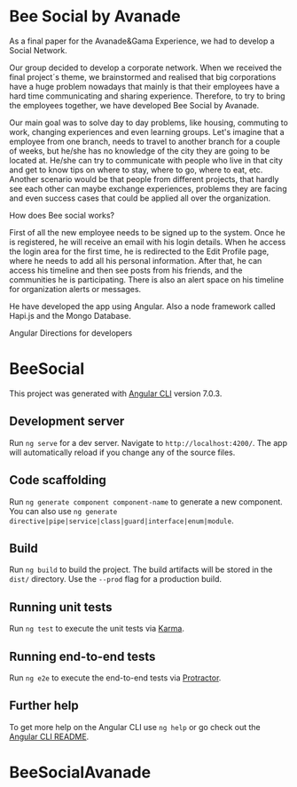 # Bee Social by Avanade
As a  final paper for the Avanade&Gama Experience, we had to develop a Social Network.

Our group decided to develop a corporate network.
When we received the final project´s theme, we brainstormed and realised that big corporations have a huge problem nowadays that mainly is that their employees have a hard time communicating and sharing experience.
Therefore, to try to bring the employees together, we have developed Bee Social by Avanade.

Our main goal was to solve day to day problems, like housing, commuting to work, changing experiences and even learning groups.
Let's imagine that a employee from one branch, needs to travel to another branch for a couple of weeks, but he/she has no knowledge of the city they are going to be located at. He/she can try to communicate with people who live in that city and get to know tips on where to stay, where to go, where to eat, etc.
Another scenario would be that people from different projects, that hardly see each other can maybe exchange experiences, problems they are facing and even success cases that could be applied all over the organization.

How does Bee social works?

First of all the new employee needs to be signed up to the system. Once he is registered, he will receive an email with his login details.
When he access the login area for the first time, he is redirected to the Edit Profile page, where he needs to add all his personal information.
After that, he can access his timeline and then see posts from his friends, and the communities he is participating.
There is also an alert space on his timeline for organization alerts or messages.

He have developed the app using Angular.
Also a node framework called Hapi.js and the Mongo Database.


Angular Directions for developers

# BeeSocial

This project was generated with [Angular CLI](https://github.com/angular/angular-cli) version 7.0.3.

## Development server

Run `ng serve` for a dev server. Navigate to `http://localhost:4200/`. The app will automatically reload if you change any of the source files.

## Code scaffolding

Run `ng generate component component-name` to generate a new component. You can also use `ng generate directive|pipe|service|class|guard|interface|enum|module`.

## Build

Run `ng build` to build the project. The build artifacts will be stored in the `dist/` directory. Use the `--prod` flag for a production build.

## Running unit tests

Run `ng test` to execute the unit tests via [Karma](https://karma-runner.github.io).

## Running end-to-end tests

Run `ng e2e` to execute the end-to-end tests via [Protractor](http://www.protractortest.org/).

## Further help

To get more help on the Angular CLI use `ng help` or go check out the [Angular CLI README](https://github.com/angular/angular-cli/blob/master/README.md).
# BeeSocialAvanade
